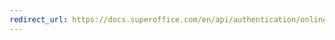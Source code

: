 ```yaml
---
redirect_url: https://docs.superoffice.com/en/api/authentication/online/validate-security-tokens.html
---
```

